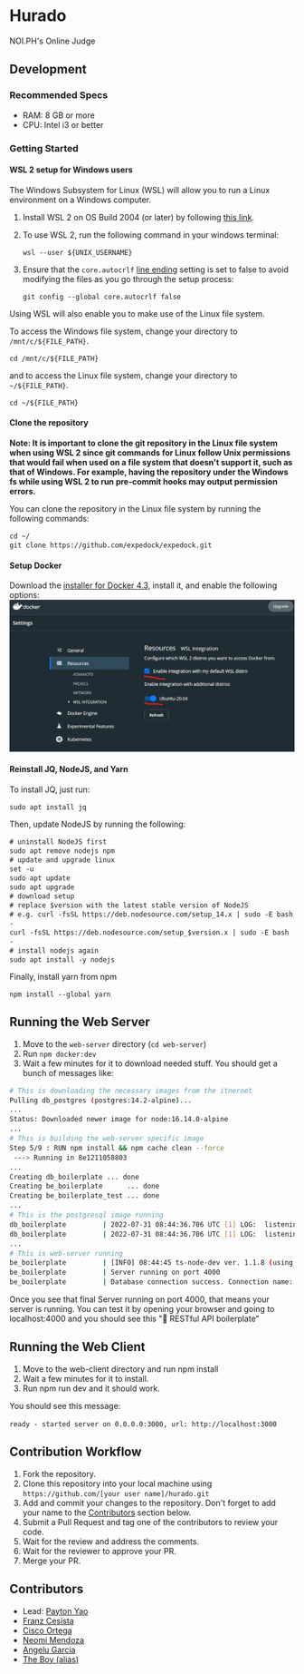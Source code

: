 # Hurado

NOI.PH's Online Judge

## Development

### Recommended Specs

- RAM: 8 GB or more
- CPU: Intel i3 or better

### Getting Started

#### WSL 2 setup for Windows users

The Windows Subsystem for Linux (WSL) will allow you to run a Linux environment on a Windows computer.

1. Install WSL 2 on OS Build 2004 (or later) by following [this link](https://www.omgubuntu.co.uk/how-to-install-wsl2-on-windows-10).

2. To use WSL 2, run the following command in your windows terminal:

    ```shell script
    wsl --user ${UNIX_USERNAME}
    ```

3. Ensure that the ``core.autocrlf`` [line ending](https://www.edwardthomson.com/blog/git_for_windows_line_endings.html#:~:text=autocrlf%20.,add%20files%20to%20the%20repository.) setting is set to false to avoid modifying the files as you go through the setup process:

    ```shell script
    git config --global core.autocrlf false
    ```

Using WSL will also enable you to make use of the Linux file system.

To access the Windows file system, change your directory to ``/mnt/c/${FILE_PATH}``.

```shell
cd /mnt/c/${FILE_PATH}
```

and to access the Linux file system, change your directory to ``~/${FILE_PATH}``.

```shell
cd ~/${FILE_PATH}
```

#### Clone the repository

**Note: It is important to clone the git repository in the Linux file system when using WSL 2 since git commands for Linux follow Unix permissions that would fail when used on a file system that doesn't support it, such as that of Windows. For example, having the repository under the Windows fs while using WSL 2 to run pre-commit hooks may output permission errors.**

You can clone the repository in the Linux file system by running the following commands:

```shell
cd ~/
git clone https://github.com/expedock/expedock.git
```

#### Setup Docker

Download the [installer for Docker 4.3](https://docs.docker.com/desktop/release-notes/#docker-desktop-430), install it, and enable the following options: ![Docker WSL Settings](readme-docker-wsl-settings.png)

#### Reinstall JQ, NodeJS, and Yarn

To install JQ, just run:

```shell
sudo apt install jq
```

Then, update NodeJS by running the following:

```shell
# uninstall NodeJS first
sudo apt remove nodejs npm
# update and upgrade linux
set -u
sudo apt update
sudo apt upgrade
# download setup
# replace $version with the latest stable version of NodeJS
# e.g. curl -fsSL https://deb.nodesource.com/setup_14.x | sudo -E bash -
curl -fsSL https://deb.nodesource.com/setup_$version.x | sudo -E bash -
# install nodejs again
sudo apt install -y nodejs
```

Finally, install yarn from npm

```shell
npm install --global yarn
```

## Running the Web Server

1. Move to the `web-server` directory (`cd web-server`)
2. Run `npm docker:dev`
3. Wait a few minutes for it to download needed stuff. You should get a bunch of messages like:

```bash
# This is downloading the necessary images from the itnernet
Pulling db_postgres (postgres:14.2-alpine)...
...
Status: Downloaded newer image for node:16.14.0-alpine
...
# This is building the web-server specific image
Step 5/9 : RUN npm install && npm cache clean --force
 ---> Running in 8e1211058803
...
Creating db_boilerplate ... done
Creating be_boilerplate      ... done
Creating be_boilerplate_test ... done
...
# This is the postgresql image running
db_boilerplate         | 2022-07-31 08:44:36.706 UTC [1] LOG:  listening on IPv4 address "0.0.0.0", port 5432
db_boilerplate         | 2022-07-31 08:44:36.706 UTC [1] LOG:  listening on IPv6 address "::", port 5432
...
# This is web-server running
be_boilerplate         | [INFO] 08:44:45 ts-node-dev ver. 1.1.8 (using ts-node ver. 9.1.1, typescript ver. 4.6.4)
be_boilerplate         | Server running on port 4000
be_boilerplate         | Database connection success. Connection name: 'default' Database: 'boilerplate'
```

Once you see  that final Server running on port 4000, that means your server is running. You can test it by opening your browser and going to localhost:4000 and you should see this "💊 RESTful API boilerplate"

## Running the Web Client

1. Move to the web-client directory and run npm install
2. Wait a few minutes for it to install.
3. Run npm run dev and it should work. 

You should see this message:

`ready - started server on 0.0.0.0:3000, url: http://localhost:3000`

## Contribution Workflow

1. Fork the repository.
2. Clone this repository into your local machine using `https://github.com/[your user name]/hurado.git`
3. Add and commit your changes to the repository. Don't forget to add your name to the [Contributors](#contributors) section below.
4. Submit a Pull Request and tag one of the contributors to review your code.
5. Wait for the review and address the comments.
6. Wait for the reviewer to approve your PR.
7. Merge your PR.

## Contributors

- Lead: [Payton Yao](https://github.com/jabbawookiees)
- [Franz Cesista](https://github.com/leloykun)
- [Cisco Ortega](https://github.com/gfmortega)
- [Neomi Mendoza](https://github.com/nimendoza)
- [Angelu Garcia](https://github.com/devByGelu)
- [The Boy (alias)](https://github.com/RedBlazerFlame)
